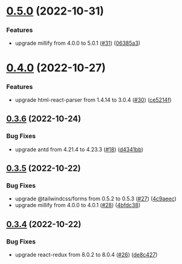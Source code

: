 # [0.5.0](https://github.com/CryptoverseWeb3/CryptoverseWeb3.com/compare/v0.4.0...v0.5.0) (2022-10-31)


### Features

* upgrade millify from 4.0.0 to 5.0.1 ([#31](https://github.com/CryptoverseWeb3/CryptoverseWeb3.com/issues/31)) ([06385a3](https://github.com/CryptoverseWeb3/CryptoverseWeb3.com/commit/06385a3fe6599674cd196b39426797ebab67d138))



# [0.4.0](https://github.com/CryptoverseWeb3/CryptoverseWeb3.com/compare/v0.3.6...v0.4.0) (2022-10-27)


### Features

* upgrade html-react-parser from 1.4.14 to 3.0.4 ([#30](https://github.com/CryptoverseWeb3/CryptoverseWeb3.com/issues/30)) ([ce5214f](https://github.com/CryptoverseWeb3/CryptoverseWeb3.com/commit/ce5214fc794eaef86764ac3f3cbefbabf673f03f))



## [0.3.6](https://github.com/CryptoverseWeb3/CryptoverseWeb3.com/compare/v0.3.5...v0.3.6) (2022-10-24)


### Bug Fixes

* upgrade antd from 4.21.4 to 4.23.3 ([#18](https://github.com/CryptoverseWeb3/CryptoverseWeb3.com/issues/18)) ([d4341bb](https://github.com/CryptoverseWeb3/CryptoverseWeb3.com/commit/d4341bb63bc46ae1b292a285f2493780edb308a8))



## [0.3.5](https://github.com/CryptoverseWeb3/CryptoverseWeb3.com/compare/v0.3.4...v0.3.5) (2022-10-22)


### Bug Fixes

* upgrade @tailwindcss/forms from 0.5.2 to 0.5.3 ([#27](https://github.com/CryptoverseWeb3/CryptoverseWeb3.com/issues/27)) ([4c9aeec](https://github.com/CryptoverseWeb3/CryptoverseWeb3.com/commit/4c9aeec1bde4ecc9d5998e6a072bc10b578269df))
* upgrade millify from 4.0.0 to 4.0.1 ([#28](https://github.com/CryptoverseWeb3/CryptoverseWeb3.com/issues/28)) ([4bfdc38](https://github.com/CryptoverseWeb3/CryptoverseWeb3.com/commit/4bfdc38cd114a2fa86474bf4e855de882db1aebb))



## [0.3.4](https://github.com/CryptoverseWeb3/CryptoverseWeb3.com/compare/v0.3.3...v0.3.4) (2022-10-22)


### Bug Fixes

* upgrade react-redux from 8.0.2 to 8.0.4 ([#26](https://github.com/CryptoverseWeb3/CryptoverseWeb3.com/issues/26)) ([de8c427](https://github.com/CryptoverseWeb3/CryptoverseWeb3.com/commit/de8c4279945ddd533570014059878401091b94d0))



